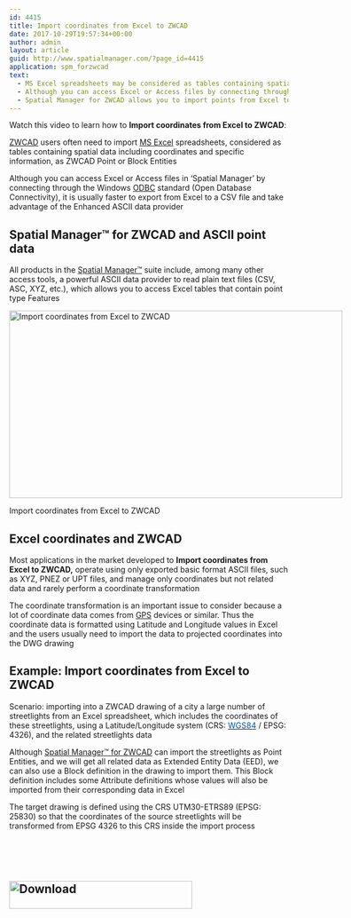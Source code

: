 ```yaml
---
id: 4415
title: Import coordinates from Excel to ZWCAD
date: 2017-10-29T19:57:34+00:00
author: admin
layout: article
guid: http://www.spatialmanager.com/?page_id=4415
application: spm_forzwcad
text:
  - MS Excel spreadsheets may be considered as tables containing spatial data including coordinates and specific information
  - Although you can access Excel or Access files by connecting through the Windows ODBC standard (Open Database Connectivity), it is usually faster to export from Excel to a CSV file and take advantage of the Enhanced ASCII data provider
  - Spatial Manager for ZWCAD allows you to import points from Excel to ZWCAD as Points or Blocks Entities including attached Extended Entity Data (EED) and Attributes
---
```

Watch this video to learn how to **Import coordinates from Excel to ZWCAD**:



<a href="https://www.zwsoft.com/zwcad/" target="_blank" rel="nofollow">ZWCAD</a> <span class="hps">users</span> <span class="hps">often need to import</span> <a title="Microsoft Excel product page" href="http://office.microsoft.com/en-us/excel/" target="_blank" rel="nofollow">MS <span class="hps">Excel</span></a> spreadsheets, considered <span class="hps">as</span> <span class="hps">tables containing</span> <span class="hps">spatial data</span> including <span class="hps">coordinates</span> <span class="hps">and specific information,</span> as ZWCAD Point or Block Entitie<span class="hps">s</span>

Although you can access Excel or Access files in &#8216;Spatial Manager&#8217; by connecting through the Windows <a href="http://en.wikipedia.org/wiki/Odbc" target="_blank" rel="nofollow">ODBC</a> standard (Open Database Connectivity), it is usually faster to export from Excel to a CSV file and take advantage of the Enhanced ASCII data provider

## Spatial Manager™ for ZWCAD and ASCII point data

All products in the <a title="Spatial Manager™ web" href="http://www.spatialmanager.com/" target="_blank" rel="nofollow">Spatial Manager™</a> suite include, among many other access tools, a powerful ASCII data provider to read plain text files (CSV, ASC, XYZ, etc.), which allows you to access Excel tables that contain point type Features

<div id="attachment_4420" style="width: 611px" class="wp-caption aligncenter">
  <a href="http://www.spatialmanager.com/wp-content/uploads/2017/10/Import-coordinates-from-Excel-to-ZWCAD.png" target="_blank" rel="nofollow"><img class="wp-image-4420" src="http://www.spatialmanager.com/wp-content/uploads/2017/10/Import-coordinates-from-Excel-to-ZWCAD-300x169.png" alt="Import coordinates from Excel to ZWCAD" width="601" height="338" srcset="http://www.spatialmanager.com/wp-content/uploads/2017/10/Import-coordinates-from-Excel-to-ZWCAD-300x169.png 300w, http://www.spatialmanager.com/wp-content/uploads/2017/10/Import-coordinates-from-Excel-to-ZWCAD-768x432.png 768w, http://www.spatialmanager.com/wp-content/uploads/2017/10/Import-coordinates-from-Excel-to-ZWCAD-1024x576.png 1024w, http://www.spatialmanager.com/wp-content/uploads/2017/10/Import-coordinates-from-Excel-to-ZWCAD-624x351.png 624w, http://www.spatialmanager.com/wp-content/uploads/2017/10/Import-coordinates-from-Excel-to-ZWCAD.png 1280w" sizes="(max-width: 601px) 100vw, 601px" /></a>
  
  <p class="wp-caption-text">
    Import coordinates from Excel to ZWCAD
  </p>
</div>

## Excel coordinates and ZWCAD

Most applications in the market developed to **Import coordinates from Excel to ZWCAD,** operate using only exported basic format ASCII files, such as XYZ, PNEZ or UPT files, and manage only coordinates but not related data and rarely perform a coordinate transformation

The coordinate transformation <span class="hps">is an important</span> <span class="hps">issue to consider</span> because a lot of coordinate data comes from <a title="GPS in Wikipedia" href="http://en.wikipedia.org/wiki/Gps" target="_blank" rel="nofollow">GPS</a> devices or similar. Thus the coordinate data is formatted using Latitude and Longitude values in Excel and the users usually need to import the data to projected coordinates into the DWG drawing

## Example: Import coordinates from Excel to ZWCAD

Scenario: importing into a ZWCAD drawing of a city a large number of streetlights from an Excel spreadsheet, which includes the coordinates of these <span class="hps">streetlights,</span> using a Latitude/Longitude system (CRS: <a title="WGS84 in Wikipedia" href="http://en.wikipedia.org/wiki/WGS84" target="_blank" rel="nofollow"><span style="color: #0054a0;">WGS84</span></a> / EPSG: 4326), and the related <span class="hps">streetlights</span> data

Although <a title="Spatial Manager™ for BricsCAD product page" href="http://www.spatialmanager.com/spm-forzwcad" target="_blank" rel="nofollow">Spatial Manager™ for ZWCAD</a> can import the <span class="hps">streetlights</span> as Point Entities, and we will get all related data as Extended Entity Data (EED), we can also use a Block definition in the drawing to import them. This Block definition includes some Attribute definitions whose values will also be imported from their corresponding data in Excel

The target drawing is defined using the CRS UTM30-ETRS89 (EPSG: 25830) so that the coordinates of the source streetlights will be transformed from EPSG 4326 to this CRS inside the import process

&nbsp;

&nbsp;

<h2 style="text-align: justify;">
  <a href="http://www.spatialmanager.com/download/spatial-manager-zwcad/" target="_blank" rel="nofollow"><img class="aligncenter wp-image-3306 size-full" src="http://www.spatialmanager.com/wp-content/uploads/2016/06/Download.png" alt="Download" width="330" height="50" srcset="http://www.spatialmanager.com/wp-content/uploads/2016/06/Download.png 330w, http://www.spatialmanager.com/wp-content/uploads/2016/06/Download-300x45.png 300w" sizes="(max-width: 330px) 100vw, 330px" /></a>
</h2>